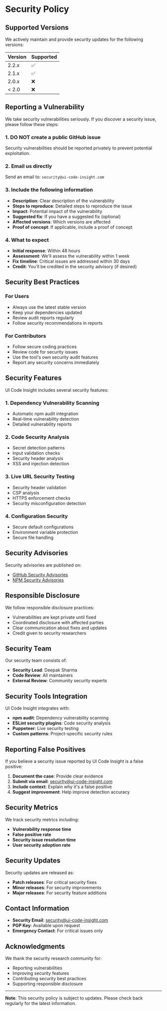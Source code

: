 # Security Policy

## Supported Versions

We actively maintain and provide security updates for the following versions:

| Version | Supported          |
| ------- | ------------------ |
| 2.2.x   | :white_check_mark: |
| 2.1.x   | :white_check_mark: |
| 2.0.x   | :x:                |
| < 2.0   | :x:                |

## Reporting a Vulnerability

We take security vulnerabilities seriously. If you discover a security issue, please follow these steps:

### 1. **DO NOT** create a public GitHub issue
Security vulnerabilities should be reported privately to prevent potential exploitation.

### 2. **Email us directly**
Send an email to: `security@ui-code-insight.com`

### 3. **Include the following information**
- **Description**: Clear description of the vulnerability
- **Steps to reproduce**: Detailed steps to reproduce the issue
- **Impact**: Potential impact of the vulnerability
- **Suggested fix**: If you have a suggested fix (optional)
- **Affected versions**: Which versions are affected
- **Proof of concept**: If applicable, include a proof of concept

### 4. **What to expect**
- **Initial response**: Within 48 hours
- **Assessment**: We'll assess the vulnerability within 1 week
- **Fix timeline**: Critical issues are addressed within 30 days
- **Credit**: You'll be credited in the security advisory (if desired)

## Security Best Practices

### For Users
- Always use the latest stable version
- Keep your dependencies updated
- Review audit reports regularly
- Follow security recommendations in reports

### For Contributors
- Follow secure coding practices
- Review code for security issues
- Use the tool's own security audit features
- Report any security concerns immediately

## Security Features

UI Code Insight includes several security features:

### 1. **Dependency Vulnerability Scanning**
- Automatic npm audit integration
- Real-time vulnerability detection
- Detailed vulnerability reports

### 2. **Code Security Analysis**
- Secret detection patterns
- Input validation checks
- Security header analysis
- XSS and injection detection

### 3. **Live URL Security Testing**
- Security header validation
- CSP analysis
- HTTPS enforcement checks
- Security misconfiguration detection

### 4. **Configuration Security**
- Secure default configurations
- Environment variable protection
- Secure file handling

## Security Advisories

Security advisories are published on:
- [GitHub Security Advisories](https://github.com/deepak121001/ui-code-insight/security/advisories)
- [NPM Security Advisories](https://www.npmjs.com/advisories)

## Responsible Disclosure

We follow responsible disclosure practices:
- Vulnerabilities are kept private until fixed
- Coordinated disclosure with affected parties
- Clear communication about fixes and updates
- Credit given to security researchers

## Security Team

Our security team consists of:
- **Security Lead**: Deepak Sharma
- **Code Review**: All maintainers
- **External Review**: Community security experts

## Security Tools Integration

UI Code Insight integrates with:
- **npm audit**: Dependency vulnerability scanning
- **ESLint security plugins**: Code security analysis
- **Puppeteer**: Live security testing
- **Custom patterns**: Project-specific security rules

## Reporting False Positives

If you believe a security issue reported by UI Code Insight is a false positive:

1. **Document the case**: Provide clear evidence
2. **Submit via email**: security@ui-code-insight.com
3. **Include context**: Explain why it's a false positive
4. **Suggest improvement**: Help improve detection accuracy

## Security Metrics

We track security metrics including:
- **Vulnerability response time**
- **False positive rate**
- **Security issue resolution time**
- **User security adoption rate**

## Security Updates

Security updates are released as:
- **Patch releases**: For critical security fixes
- **Minor releases**: For security improvements
- **Major releases**: For security feature additions

## Contact Information

- **Security Email**: security@ui-code-insight.com
- **PGP Key**: Available upon request
- **Emergency Contact**: For critical issues only

## Acknowledgments

We thank the security research community for:
- Reporting vulnerabilities
- Improving security features
- Contributing security best practices
- Supporting responsible disclosure

---

**Note**: This security policy is subject to updates. Please check back regularly for the latest information. 